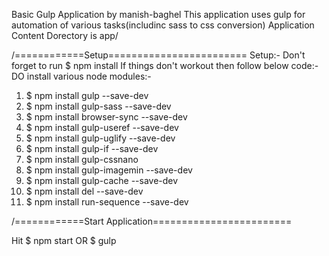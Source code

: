 Basic Gulp Application by manish-baghel
This application uses gulp for automation of various tasks(includinc sass to css conversion)
Application Content Dorectory is app/


/============Setup========================
Setup:-
Don't forget to run $ npm install
If things don't workout then follow below code:-
DO install various node modules:-
 1.  $ npm install gulp --save-dev
 2.  $ npm install gulp-sass --save-dev
 3.  $ npm install browser-sync --save-dev
 4.  $ npm install gulp-useref --save-dev
 5.  $ npm install gulp-uglify --save-dev 
 6.  $ npm install gulp-if --save-dev 
 7.  $ npm install gulp-cssnano
 8.  $ npm install gulp-imagemin --save-dev
 9.  $ npm install gulp-cache --save-dev
 10. $ npm install del --save-dev
 11. $ npm install run-sequence --save-dev
 
 
 
 
 /============Start Application========================
 
 Hit $ npm start OR $ gulp